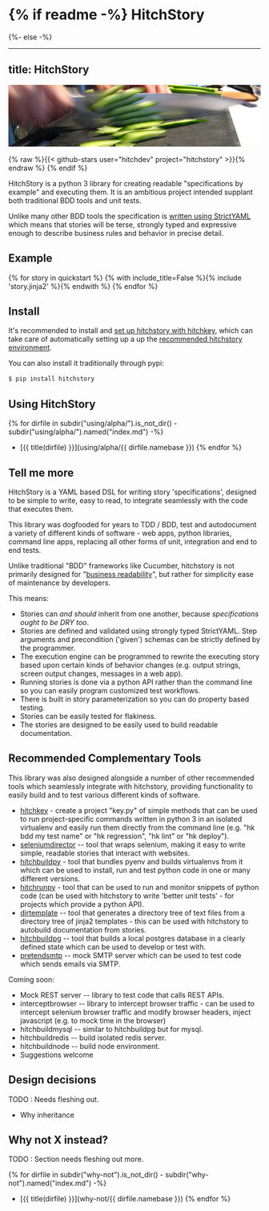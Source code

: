 {% if readme -%}
HitchStory
==========
{%- else -%}

---
title: HitchStory
---

![You know why](sliced-cucumber.jpg)

{% raw %}{{< github-stars user="hitchdev" project="hitchstory" >}}{% endraw %}
{% endif %}


HitchStory is a python 3 library for creating readable "specifications by example" and executing
them. It is an ambitious project intended supplant both traditional BDD tools and unit tests.

Unlike many other BDD tools the specification is [written using StrictYAML](why/strictyaml) which
means that stories will be terse, strongly typed and expressive enough to describe business
rules and behavior in precise detail.


Example
-------

{% for story in quickstart %}
{% with include_title=False %}{% include 'story.jinja2' %}{% endwith %}
{% endfor %}


Install
-------

It's recommended to install and [set up hitchstory with hitchkey](setup-with-hitchkey), which can take care of automatically
setting up a up the [recommended hitchstory environment](recommended-environment).

You can also install it traditionally through pypi:

```bash
$ pip install hitchstory
```


Using HitchStory
----------------

{% for dirfile in subdir("using/alpha/").is_not_dir() - subdir("using/alpha/").named("index.md") -%}
- [{{ title(dirfile) }}](using/alpha/{{ dirfile.namebase }})
{% endfor %}


Tell me more
------------

HitchStory is a YAML based DSL for writing story 'specifications', designed to be simple to write, easy to read, to integrate seamlessly with the
code that executes them.

This library was dogfooded for years to TDD / BDD, test and autodocument a variety
of different kinds of software - web apps, python libraries, command line apps,
replacing all other forms of unit, integration and end to end tests.

Unlike traditional "BDD" frameworks like Cucumber, hitchstory is not primarily designed for
"[business readability](https://www.martinfowler.com/bliki/BusinessReadableDSL.html)",
but rather for simplicity ease of maintenance by developers.

This means:

* Stories can *and should* inherit from one another, because *specifications ought to be DRY too*.
* Stories are defined and validated using strongly typed StrictYAML. Step arguments and precondition ('given') schemas can be strictly defined by the programmer.
* The execution engine can be programmed to rewrite the executing story based upon certain kinds of behavior changes (e.g. output strings, screen output changes, messages in a web app).
* Running stories is done via a python API rather than the command line so you can easily program customized test workflows.
* There is built  in story parameterization so you can do property based testing.
* Stories can be easily tested for flakiness.
* The stories are designed to be easily used to build readable documentation.



Recommended Complementary Tools
-------------------------------

This library was also designed alongside a number of other recommended tools which seamlessly
integrate with hitchstory, providing functionality to easily build and to test various different
kinds of software.

* [hitchkey](https://github.com/hitchdev/hitchkey) - create a project "key.py" of simple methods that can be used to run project-specific commands written in python 3 in an isolated virtualenv and easily run them directly from the command line (e.g. "hk bdd my test name" or "hk regression", "hk lint" or "hk deploy").
* [seleniumdirector](https://github.com/hitchdev/seleniumdirector) -- tool that wraps selenium, making it easy to write simple, readable stories that interact with websites.
* [hitchbuildpy](https://github.com/hitchdev/hitchbuildpy) - tool that bundles pyenv and builds virtualenvs from it which can be used to install, run and test python code in one or many different versions.
* [hitchrunpy](https://github.com/hitchdev/hitchrunpy) - tool that can be used to run and monitor snippets of python code (can be used with hitchstory to write 'better unit tests' - for projects which provide a python API).
* [dirtemplate](https://github.com/hitchdev/dirtemplate) -- tool that generates a directory tree of text files from a directory tree of jinja2 templates - this can be used with hitchstory to autobuild documentation from stories.
* [hitchbuildpg](https://github.com/hitchdev/hitchbuildpg) -- tool that builds a local postgres database in a clearly defined state which can be used to develop or test with.
* [pretendsmtp](https://github.com/hitchdev/pretendsmtp) -- mock SMTP server which can be used to test code which sends emails via SMTP.

Coming soon:

* Mock REST server -- library to test code that calls REST APIs.
* interceptbrowser -- library to intercept browser traffic - can be used to intercept selenium browser traffic and modify browser headers, inject javascript (e.g. to mock time in the browser)
* hitchbuildmysql -- similar to hitchbuildpg but for mysql.
* hitchbuildredis -- build isolated redis server.
* hitchbuildnode -- build node environment.
* Suggestions welcome


Design decisions
----------------

TODO : Needs fleshing out.

* Why inheritance

Why not X instead?
------------------

TODO : Section needs fleshing out more.

{% for dirfile in subdir("why-not").is_not_dir() - subdir("why-not").named("index.md") -%} 
- [{{ title(dirfile) }}](why-not/{{ dirfile.namebase }})
{% endfor %}
